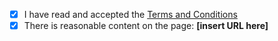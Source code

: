 - [x] I have read and accepted the [Terms and Conditions](http://js.org/terms.html)
- [x] There is reasonable content on the page: **[insert URL here]**
